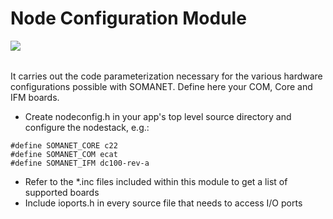 Node Configuration Module
=======================
<a href="https://github.com/synapticon/sc_sncn_motorctrl_sin/blob/master/SYNAPTICON.md">
<img align="left" src="https://s3-eu-west-1.amazonaws.com/synapticon-resources/images/logos/synapticon_fullname_blackoverwhite_280x48.png"/>
</a>
<br/>
<br/>

It carries out the code parameterization necessary for the various hardware configurations possible with SOMANET. Define here your COM, Core and IFM boards.

- Create nodeconfig.h in your app's top level source directory and configure the nodestack, e.g.:

```
#define SOMANET_CORE c22
#define SOMANET_COM ecat
#define SOMANET_IFM dc100-rev-a
```

- Refer to the *.inc files included within this module to get a list of supported boards
- Include ioports.h in every source file that needs to access I/O ports

